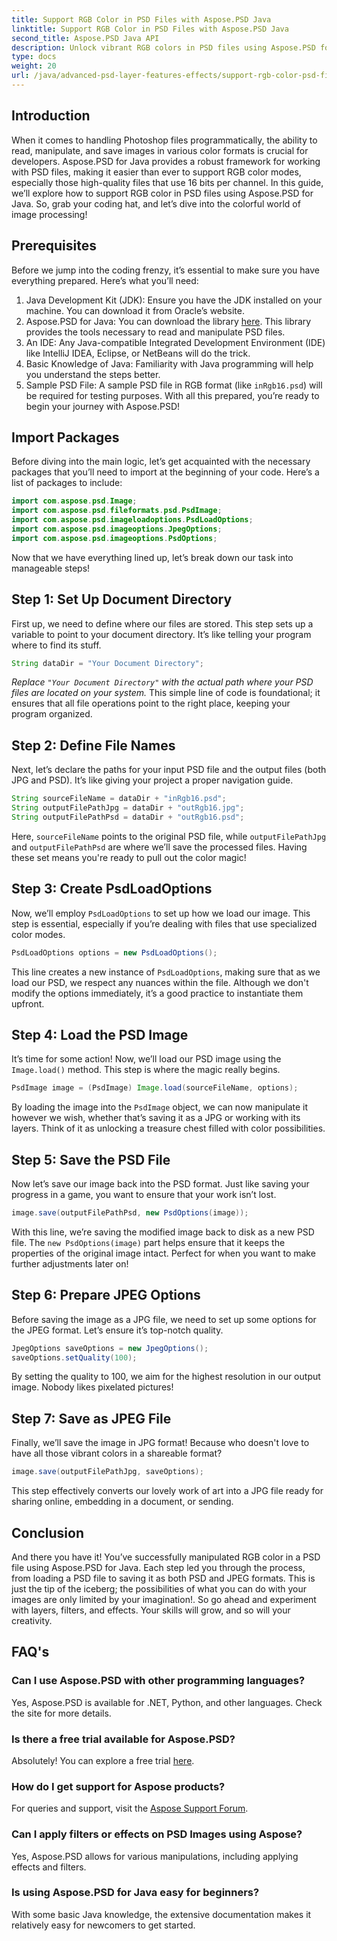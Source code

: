 ```yaml
---
title: Support RGB Color in PSD Files with Aspose.PSD Java
linktitle: Support RGB Color in PSD Files with Aspose.PSD Java
second_title: Aspose.PSD Java API
description: Unlock vibrant RGB colors in PSD files using Aspose.PSD for Java! Follow our step-by-step guide to enhance and save your images effortlessly.
type: docs
weight: 20
url: /java/advanced-psd-layer-features-effects/support-rgb-color-psd-files/
---
```

## Introduction
When it comes to handling Photoshop files programmatically, the ability to read, manipulate, and save images in various color formats is crucial for developers. Aspose.PSD for Java provides a robust framework for working with PSD files, making it easier than ever to support RGB color modes, especially those high-quality files that use 16 bits per channel. In this guide, we’ll explore how to support RGB color in PSD files using Aspose.PSD for Java. So, grab your coding hat, and let’s dive into the colorful world of image processing!
## Prerequisites
Before we jump into the coding frenzy, it’s essential to make sure you have everything prepared. Here’s what you’ll need:
1. Java Development Kit (JDK): Ensure you have the JDK installed on your machine. You can download it from Oracle’s website.
2. Aspose.PSD for Java: You can download the library [here](https://releases.aspose.com/psd/java/). This library provides the tools necessary to read and manipulate PSD files.
3. An IDE: Any Java-compatible Integrated Development Environment (IDE) like IntelliJ IDEA, Eclipse, or NetBeans will do the trick.
4. Basic Knowledge of Java: Familiarity with Java programming will help you understand the steps better.
5. Sample PSD File: A sample PSD file in RGB format (like `inRgb16.psd`) will be required for testing purposes.
With all this prepared, you’re ready to begin your journey with Aspose.PSD!
## Import Packages
Before diving into the main logic, let’s get acquainted with the necessary packages that you’ll need to import at the beginning of your code. Here’s a list of packages to include:
```java
import com.aspose.psd.Image;
import com.aspose.psd.fileformats.psd.PsdImage;
import com.aspose.psd.imageloadoptions.PsdLoadOptions;
import com.aspose.psd.imageoptions.JpegOptions;
import com.aspose.psd.imageoptions.PsdOptions;
```
Now that we have everything lined up, let’s break down our task into manageable steps!
## Step 1: Set Up Document Directory
First up, we need to define where our files are stored. This step sets up a variable to point to your document directory. It’s like telling your program where to find its stuff.
```java
String dataDir = "Your Document Directory";
```
*Replace `"Your Document Directory"` with the actual path where your PSD files are located on your system.* 
This simple line of code is foundational; it ensures that all file operations point to the right place, keeping your program organized.
## Step 2: Define File Names
Next, let’s declare the paths for your input PSD file and the output files (both JPG and PSD). It’s like giving your project a proper navigation guide.
```java
String sourceFileName = dataDir + "inRgb16.psd";
String outputFilePathJpg = dataDir + "outRgb16.jpg";
String outputFilePathPsd = dataDir + "outRgb16.psd";
```
Here, `sourceFileName` points to the original PSD file, while `outputFilePathJpg` and `outputFilePathPsd` are where we’ll save the processed files. Having these set means you're ready to pull out the color magic!
## Step 3: Create PsdLoadOptions
Now, we’ll employ `PsdLoadOptions` to set up how we load our image. This step is essential, especially if you’re dealing with files that use specialized color modes.
```java
PsdLoadOptions options = new PsdLoadOptions();
```
This line creates a new instance of `PsdLoadOptions`, making sure that as we load our PSD, we respect any nuances within the file. Although we don't modify the options immediately, it’s a good practice to instantiate them upfront.
## Step 4: Load the PSD Image
It’s time for some action! Now, we’ll load our PSD image using the `Image.load()` method. This step is where the magic really begins.
```java
PsdImage image = (PsdImage) Image.load(sourceFileName, options);
```
By loading the image into the `PsdImage` object, we can now manipulate it however we wish, whether that’s saving it as a JPG or working with its layers. Think of it as unlocking a treasure chest filled with color possibilities.
## Step 5: Save the PSD File
Now let’s save our image back into the PSD format. Just like saving your progress in a game, you want to ensure that your work isn’t lost.
```java
image.save(outputFilePathPsd, new PsdOptions(image));
```
With this line, we’re saving the modified image back to disk as a new PSD file. The `new PsdOptions(image)` part helps ensure that it keeps the properties of the original image intact. Perfect for when you want to make further adjustments later on!
## Step 6: Prepare JPEG Options
Before saving the image as a JPG file, we need to set up some options for the JPEG format. Let’s ensure it’s top-notch quality.
```java
JpegOptions saveOptions = new JpegOptions();
saveOptions.setQuality(100);
```
By setting the quality to 100, we aim for the highest resolution in our output image. Nobody likes pixelated pictures! 
## Step 7: Save as JPEG File
Finally, we’ll save the image in JPG format! Because who doesn't love to have all those vibrant colors in a shareable format?
```java
image.save(outputFilePathJpg, saveOptions);
```
This step effectively converts our lovely work of art into a JPG file ready for sharing online, embedding in a document, or sending.
## Conclusion
And there you have it! You’ve successfully manipulated RGB color in a PSD file using Aspose.PSD for Java. Each step led you through the process, from loading a PSD file to saving it as both PSD and JPEG formats. This is just the tip of the iceberg; the possibilities of what you can do with your images are only limited by your imagination!.
So go ahead and experiment with layers, filters, and effects. Your skills will grow, and so will your creativity.

## FAQ's
### Can I use Aspose.PSD with other programming languages?  
Yes, Aspose.PSD is available for .NET, Python, and other languages. Check the site for more details.
### Is there a free trial available for Aspose.PSD?  
Absolutely! You can explore a free trial [here](https://releases.aspose.com/).
### How do I get support for Aspose products?  
For queries and support, visit the [Aspose Support Forum](https://forum.aspose.com/c/psd/34).
### Can I apply filters or effects on PSD Images using Aspose?  
Yes, Aspose.PSD allows for various manipulations, including applying effects and filters.
### Is using Aspose.PSD for Java easy for beginners?  
With some basic Java knowledge, the extensive documentation makes it relatively easy for newcomers to get started.
